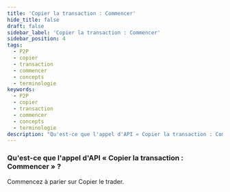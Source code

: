 ```yaml
---
title: 'Copier la transaction : Commencer'
hide_title: false
draft: false
sidebar_label: 'Copier la transaction : Commencer'
sidebar_position: 4
tags:
  - P2P
  - copier
  - transaction
  - commencer
  - concepts
  - terminologie
keywords:
  - P2P
  - copier
  - transaction
  - commencer
  - concepts
  - terminologie
description: "Qu'est-ce que l'appel d'API « Copier la transaction : Commencer » ?"
---
```


### Qu'est-ce que l'appel d'API « Copier la transaction : Commencer » ?

Commencez à parier sur Copier le trader.
